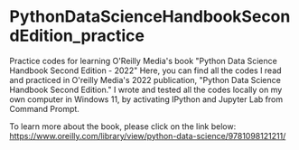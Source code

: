 # PythonDataScienceHandbookSecondEdition_practice
Practice codes for learning O'Reilly Media's book "Python Data Science Handbook Second Edition - 2022"
Here, you can find all the codes I read and practiced in O'reilly Media's 2022 publication, "Python Data Science Handbook Second Edition." I wrote and tested all the codes locally on my own computer in Windows 11, by activating IPython and Jupyter Lab from Command Prompt. 

To learn more about the book, please click on the link below: https://www.oreilly.com/library/view/python-data-science/9781098121211/
